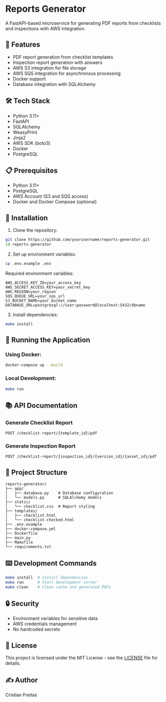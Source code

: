 # Reports Generator

A FastAPI-based microservice for generating PDF reports from checklists and inspections with AWS integration.

## 🚀 Features

- PDF report generation from checklist templates
- Inspection report generation with answers
- AWS S3 integration for file storage
- AWS SQS integration for asynchronous processing
- Docker support
- Database integration with SQLAlchemy

## 🛠 Tech Stack

- Python 3.11+
- FastAPI
- SQLAlchemy
- WeasyPrint
- Jinja2
- AWS SDK (boto3)
- Docker
- PostgreSQL

## 📋 Prerequisites

- Python 3.11+
- PostgreSQL
- AWS Account (S3 and SQS access)
- Docker and Docker Compose (optional)

## 🔧 Installation

1. Clone the repository:

```bash
git clone https://github.com/yourusername/reports-generator.git
cd reports-generator
```

2. Set up environment variables:

```bash
cp .env.example .env
```

Required environment variables:

```env
AWS_ACCESS_KEY_ID=your_access_key
AWS_SECRET_ACCESS_KEY=your_secret_key
AWS_REGION=your_region
SQS_QUEUE_URL=your_sqs_url
S3_BUCKET_NAME=your_bucket_name
DATABASE_URL=postgresql://user:password@localhost:5432/dbname
```

3. Install dependencies:

```bash
make install
```

## 🚀 Running the Application

### Using Docker:

```bash
docker-compose up --build
```

### Local Development:

```bash
make run
```

## 📚 API Documentation

### Generate Checklist Report

```http
POST /checklist-report/{template_id}/pdf
```

### Generate Inspection Report

```http
POST /checklist-report/{inspection_id}/{version_id}/{asset_id}/pdf
```

## 📁 Project Structure

```
reports-generator/
├── app/
│   ├── database.py    # Database configuration
│   └── models.py      # SQLAlchemy models
├── static/
│   └── checklist.css  # Report styling
├── templates/
│   ├── checklist.html
│   └── checklist-checked.html
├── .env.example
├── docker-compose.yml
├── Dockerfile
├── main.py
├── Makefile
└── requirements.txt
```

## ⌨️ Development Commands

```bash
make install  # Install dependencies
make run      # Start development server
make clean    # Clean cache and generated PDFs
```

## 🔒 Security

- Environment variables for sensitive data
- AWS credentials management
- No hardcoded secrets

## 📄 License

This project is licensed under the MIT License - see the [LICENSE](LICENSE) file for details.

## ✍️ Author

Cristian Freitas

